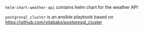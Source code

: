 `helm-chart-weather-api` contains helm chart for the weather API

`postgresql_cluster` is an ansible playbook based on https://github.com/vitabaks/postgresql_cluster


